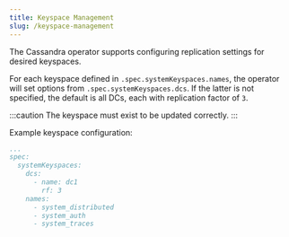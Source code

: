 ```yaml
---
title: Keyspace Management
slug: /keyspace-management
---
```


The Cassandra operator supports configuring replication settings for desired keyspaces. 

For each keyspace defined in `.spec.systemKeyspaces.names`, the operator will set options from `.spec.systemKeyspaces.dcs`. If the latter is not specified, the default is all DCs, each with replication factor of `3`. 

:::caution
The keyspace must exist to be updated correctly.
:::

Example keyspace configuration:

```yaml
...
spec: 
  systemKeyspaces:
    dcs:
      - name: dc1
        rf: 3
    names:
      - system_distributed
      - system_auth
      - system_traces
```
